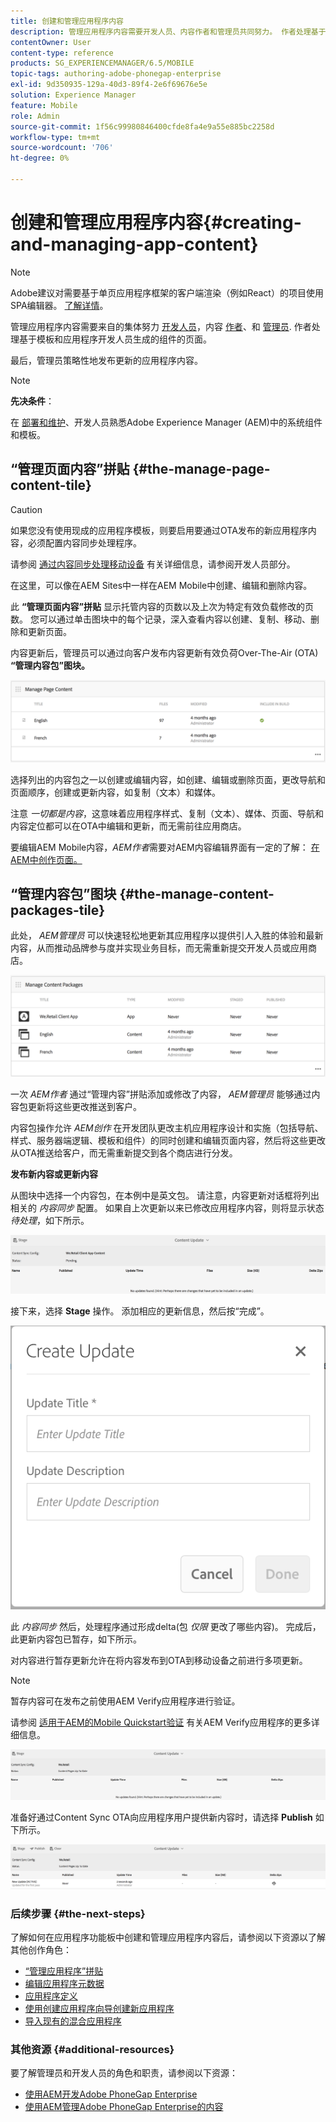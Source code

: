 ```yaml
---
title: 创建和管理应用程序内容
description: 管理应用程序内容需要开发人员、内容作者和管理员共同努力。 作者处理基于模板和应用程序开发人员生成的组件的页面。
contentOwner: User
content-type: reference
products: SG_EXPERIENCEMANAGER/6.5/MOBILE
topic-tags: authoring-adobe-phonegap-enterprise
exl-id: 9d350935-129a-40d3-89f4-2e6f69676e5e
solution: Experience Manager
feature: Mobile
role: Admin
source-git-commit: 1f56c99980846400cfde8fa4e9a55e885bc2258d
workflow-type: tm+mt
source-wordcount: '706'
ht-degree: 0%

---
```


# 创建和管理应用程序内容{#creating-and-managing-app-content}

>[!NOTE]
>
>Adobe建议对需要基于单页应用程序框架的客户端渲染（例如React）的项目使用SPA编辑器。 [了解详情](/help/sites-developing/spa-overview.md)。

管理应用程序内容需要来自的集体努力 [开发人员](#developer)，内容 [作者](#author)、和 [管理员](#administrator). 作者处理基于模板和应用程序开发人员生成的组件的页面。

最后，管理员策略性地发布更新的应用程序内容。

>[!NOTE]
>
>**先决条件**：
>
>在 [部署和维护](/help/sites-deploying/deploy.md)、开发人员熟悉Adobe Experience Manager (AEM)中的系统组件和模板。

## “管理页面内容”拼贴 {#the-manage-page-content-tile}

>[!CAUTION]
>
>如果您没有使用现成的应用程序模板，则要启用要通过OTA发布的新应用程序内容，必须配置内容同步处理程序。
>
>请参阅 [通过内容同步处理移动设备](/help/mobile/phonegap-contentsync.md) 有关详细信息，请参阅开发人员部分。

在这里，可以像在AEM Sites中一样在AEM Mobile中创建、编辑和删除内容。

此 **“管理页面内容”拼贴** 显示托管内容的页数以及上次为特定有效负载修改的页数。 您可以通过单击图块中的每个记录，深入查看内容以创建、复制、移动、删除和更新页面。

内容更新后，管理员可以通过向客户发布内容更新有效负荷Over-The-Air (OTA) **“管理内容包”图块。**

![chlimage_1-161](assets/chlimage_1-161.png)

选择列出的内容包之一以创建或编辑内容，如创建、编辑或删除页面，更改导航和页面顺序，创建或更新内容，如复制（文本）和媒体。

注意 *一切都是内容*，这意味着应用程序样式、复制（文本）、媒体、页面、导航和内容定位都可以在OTA中编辑和更新，而无需前往应用商店。

要编辑AEM Mobile内容，*AEM作者*需要对AEM内容编辑界面有一定的了解： [在AEM中创作页面。](/help/sites-authoring/qg-page-authoring.md)

## “管理内容包”图块 {#the-manage-content-packages-tile}

此处， *AEM管理员* 可以快速轻松地更新其应用程序以提供引人入胜的体验和最新内容，从而推动品牌参与度并实现业务目标，而无需重新提交开发人员或应用商店。

![chlimage_1-162](assets/chlimage_1-162.png)

一次 *AEM作者* 通过“管理内容”拼贴添加或修改了内容， *AEM管理员* 能够通过内容包更新将这些更改推送到客户。

内容包操作允许 *AEM创作* 在开发团队更改主机应用程序设计和实施（包括导航、样式、服务器端逻辑、模板和组件）的同时创建和编辑页面内容，然后将这些更改从OTA推送给客户，而无需重新提交到各个商店进行分发。

**发布新内容或更新内容**

从图块中选择一个内容包，在本例中是英文包。 请注意，内容更新对话框将列出相关的 *内容同步* 配置。 如果自上次更新以来已修改应用程序内容，则将显示状态 *待处理*，如下所示。

![chlimage_1-163](assets/chlimage_1-163.png)

接下来，选择 **Stage** 操作。 添加相应的更新信息，然后按“完成”。

![chlimage_1-164](assets/chlimage_1-164.png)

此 *内容同步* 然后，处理程序通过形成delta(包 *仅限* 更改了哪些内容)。 完成后，此更新内容包已暂存，如下所示。

对内容进行暂存更新允许在将内容发布到OTA到移动设备之前进行多项更新。

>[!NOTE]
>
>暂存内容可在发布之前使用AEM Verify应用程序进行验证。
>
>请参阅 [适用于AEM的Mobile Quickstart验证](/help/mobile/phonegap-mobile-quickstart.md) 有关AEM Verify应用程序的更多详细信息。

![chlimage_1-165](assets/chlimage_1-165.png)

准备好通过Content Sync OTA向应用程序用户提供新内容时，请选择 **Publish** 如下所示。

![chlimage_1-166](assets/chlimage_1-166.png)

### 后续步骤 {#the-next-steps}

了解如何在应用程序功能板中创建和管理应用程序内容后，请参阅以下资源以了解其他创作角色：

* [“管理应用程序”拼贴](/help/mobile/phonegap-app-details-tile.md)
* [编辑应用程序元数据](/help/mobile/phonegap-editmetadata.md)
* [应用程序定义](/help/mobile/phonegap-app-definitions.md)
* [使用创建应用程序向导创建新应用程序](/help/mobile/phonegap-create-new-app.md)
* [导入现有的混合应用程序](/help/mobile/phonegap-adding-content-to-imported-app.md)

### 其他资源 {#additional-resources}

要了解管理员和开发人员的角色和职责，请参阅以下资源：

* [使用AEM开发Adobe PhoneGap Enterprise](/help/mobile/developing-in-phonegap.md)
* [使用AEM管理Adobe PhoneGap Enterprise的内容](/help/mobile/administer-phonegap.md)

